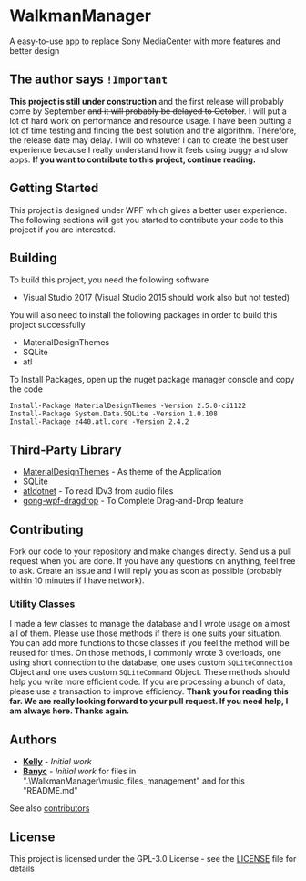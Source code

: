 ﻿# WalkmanManager
A easy-to-use app to replace Sony MediaCenter with more features and better design

## The author says `!Important`

**This project is still under construction** and the first release will probably come by September ~~and it will probably be delayed to October~~.
I will put a lot of hard work on performance and resource usage. I have been putting a lot of time testing and finding the best solution and the algorithm. Therefore, the release date may delay. I will do whatever I can to create the best user experience because I really understand how it feels using buggy and slow apps.
**If you want to contribute to this project, continue reading.**

## Getting Started

This project is designed under WPF which gives a better user experience. The following sections will get you started to contribute your code to this project if you are interested.

## Building

To build this project, you need the following software

- Visual Studio 2017 (Visual Studio 2015 should work also but not tested)

You will also need to install the following packages in order to build this project successfully
 - MaterialDesignThemes
 - SQLite
 - atl

 To Install Packages, open up the nuget package manager console and copy the code

    Install-Package MaterialDesignThemes -Version 2.5.0-ci1122
	Install-Package System.Data.SQLite -Version 1.0.108
	Install-Package z440.atl.core -Version 2.4.2

## Third-Party Library

* [MaterialDesignThemes](https://github.com/MaterialDesignInXAML/MaterialDesignInXamlToolkit) - As theme of the Application
* SQLite
* [atldotnet](https://github.com/Zeugma440/atldotnet) - To read IDv3 from audio files
* [gong-wpf-dragdrop](https://github.com/punker76/gong-wpf-dragdrop) - To Complete Drag-and-Drop feature

## Contributing

Fork our code to your repository and make changes directly. Send us a pull request when you are done. If you have any questions on anything, feel free to ask. Create an issue and I will reply you as soon as possible (probably within 10 minutes if I have network).

### Utility Classes
I made a few classes to manage the database and I wrote usage on almost all of them. Please use those methods if there is one suits your situation. You can add more functions to those classes if you feel the method will be reused for times. On those methods, I commonly wrote 3 overloads, one using short connection to the database, one uses custom `SQLiteConnection` Object and one uses custom `SQLiteCommand` Object. These methods should help you write more efficient code. If you are processing a bunch of data, please use a transaction to improve efficiency.
**Thank you for reading this far. We are really looking forward to your pull request. If you need help, I am always here. Thanks again.**

## Authors

* [**Kelly**](https://github.com/guo40020) - *Initial work*
* [**Banyc**](https://github.com/Banyc) - *Initial work* for files in ".\WalkmanManager\music_files_management\" and for this "README.md"

See also [contributors](https://github.com/guo40020/WalkmanManager/graphs/contributors)

## License

This project is licensed under the GPL-3.0 License - see the [LICENSE](LICENSE) file for details

